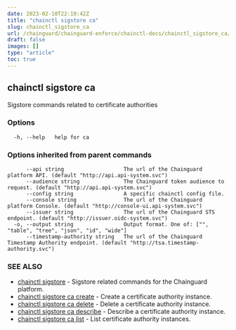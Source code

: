 ```yaml
---
date: 2023-02-10T22:19:42Z
title: "chainctl sigstore ca"
slug: chainctl_sigstore_ca
url: /chainguard/chainguard-enforce/chainctl-docs/chainctl_sigstore_ca/
draft: false
images: []
type: "article"
toc: true
---
```

## chainctl sigstore ca

Sigstore commands related to certificate authorities

### Options

```
  -h, --help   help for ca
```

### Options inherited from parent commands

```
      --api string                   The url of the Chainguard platform API. (default "http://api.api-system.svc")
      --audience string              The Chainguard token audience to request. (default "http://api.api-system.svc")
      --config string                A specific chainctl config file.
      --console string               The url of the Chainguard platform Console. (default "http://console-ui.api-system.svc")
      --issuer string                The url of the Chainguard STS endpoint. (default "http://issuer.oidc-system.svc")
  -o, --output string                Output format. One of: ["", "table", "tree", "json", "id", "wide"]
      --timestamp-authority string   The url of the Chainguard Timestamp Authority endpoint. (default "http://tsa.timestamp-authority.svc")
```

### SEE ALSO

* [chainctl sigstore](/chainguard/chainguard-enforce/chainctl-docs/chainctl_sigstore/)	 - Sigstore related commands for the Chainguard platform.
* [chainctl sigstore ca create](/chainguard/chainguard-enforce/chainctl-docs/chainctl_sigstore_ca_create/)	 - Create a certificate authority instance.
* [chainctl sigstore ca delete](/chainguard/chainguard-enforce/chainctl-docs/chainctl_sigstore_ca_delete/)	 - Delete a certificate authority instance.
* [chainctl sigstore ca describe](/chainguard/chainguard-enforce/chainctl-docs/chainctl_sigstore_ca_describe/)	 - Describe a certificate authority instance.
* [chainctl sigstore ca list](/chainguard/chainguard-enforce/chainctl-docs/chainctl_sigstore_ca_list/)	 - List certificate authority instances.


